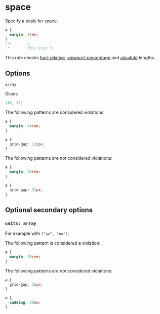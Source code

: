 # space

Specify a scale for space.

```css
a {
  margin: 1rem;
}
/**       ↑
 *        This size */
```

This rule checks [font-relative](https://drafts.csswg.org/css-values-4/#font-relative-lengths), [viewport-percentage](https://drafts.csswg.org/css-values-4/#viewport-relative-lengths) and [absolute](https://drafts.csswg.org/css-values-4/#absolute-lengths) lengths.

## Options

`array`

Given:

```json
[16, 32]
```

The following patterns are considered violations:

```css
a {
  margin: 48rem;
}
```

```css
a {
  grid-gap: 128px;
}
```

The following patterns are _not_ considered violations:

```css
a {
  margin: 16rem;
}
```

```css
a {
  grid-gap: 32px;
}
```

## Optional secondary options

### `units: array`

For example with `["px", "em"]`:

The following pattern is considered a violation:

```css
a {
  margin: 16rem;
}
```

The following patterns are _not_ considered violations:

```css
a {
  grid-gap: 16px;
}
```

```css
a {
  padding: 32em;
}
```
